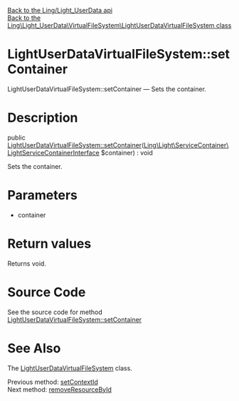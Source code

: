 [Back to the Ling/Light_UserData api](https://github.com/lingtalfi/Light_UserData/blob/master/doc/api/Ling/Light_UserData.md)<br>
[Back to the Ling\Light_UserData\VirtualFileSystem\LightUserDataVirtualFileSystem class](https://github.com/lingtalfi/Light_UserData/blob/master/doc/api/Ling/Light_UserData/VirtualFileSystem/LightUserDataVirtualFileSystem.md)


LightUserDataVirtualFileSystem::setContainer
================



LightUserDataVirtualFileSystem::setContainer — Sets the container.




Description
================


public [LightUserDataVirtualFileSystem::setContainer](https://github.com/lingtalfi/Light_UserData/blob/master/doc/api/Ling/Light_UserData/VirtualFileSystem/LightUserDataVirtualFileSystem/setContainer.md)([Ling\Light\ServiceContainer\LightServiceContainerInterface](https://github.com/lingtalfi/Light/blob/master/doc/api/Ling/Light/ServiceContainer/LightServiceContainerInterface.md) $container) : void




Sets the container.




Parameters
================


- container

    


Return values
================

Returns void.








Source Code
===========
See the source code for method [LightUserDataVirtualFileSystem::setContainer](https://github.com/lingtalfi/Light_UserData/blob/master/VirtualFileSystem/LightUserDataVirtualFileSystem.php#L110-L113)


See Also
================

The [LightUserDataVirtualFileSystem](https://github.com/lingtalfi/Light_UserData/blob/master/doc/api/Ling/Light_UserData/VirtualFileSystem/LightUserDataVirtualFileSystem.md) class.

Previous method: [setContextId](https://github.com/lingtalfi/Light_UserData/blob/master/doc/api/Ling/Light_UserData/VirtualFileSystem/LightUserDataVirtualFileSystem/setContextId.md)<br>Next method: [removeResourceById](https://github.com/lingtalfi/Light_UserData/blob/master/doc/api/Ling/Light_UserData/VirtualFileSystem/LightUserDataVirtualFileSystem/removeResourceById.md)<br>


